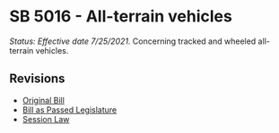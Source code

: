# SB 5016 - All-terrain vehicles
*Status: Effective date 7/25/2021.*
Concerning tracked and wheeled all-terrain vehicles.

## Revisions
* [Original Bill](1/)
* [Bill as Passed Legislature](1/)
* [Session Law](1/)